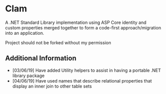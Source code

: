 # Clam
A .NET Standard Library implementation using ASP Core identity and custom properties merged together to form a code-first approach/migration into an application.

Project should not be forked without my permission

## Additional Information

- [03/06/19] Have added Utility helpers to assist in having a portable .NET library package
- [04/06/19] Have used names that describe relational properties that display an inner join to other table sets
